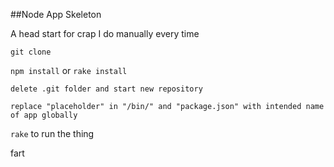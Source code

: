 ##Node App Skeleton

A head start for crap I do manually every time

```git clone```

```npm install``` or ```rake install```

```delete .git folder and start new repository```

```replace "placeholder" in "/bin/" and "package.json" with intended name of app globally```

```rake``` to run the thing

fart